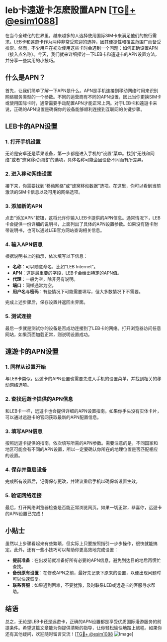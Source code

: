 # leb卡遠遊卡怎麽設置APN [[TG💪+ @esim1088](https://t.me/s/esim1088)]

在当今全球化的世界里，越来越多的人选择使用国际SIM卡来满足他们的旅行需求。LEB卡和遠遊卡作为两种非常受欢迎的选择，因其便捷性和覆盖范围广而备受推崇。然而，不少用户在初次使用这些卡时会遇到一个问题：如何正确设置APN（接入点名称）。今天，我们就来详细探讨一下LEB卡和遠遊卡的APN设置方法，并分享一些实用的小技巧。

## 什么是APN？

首先，让我们简单了解一下APN是什么。APN是手机连接到移动网络时用来识别网络服务类型的一个参数。不同的运营商有不同的APN设置，因此当你更换SIM卡或使用国际卡时，通常需要手动配置APN才能正常上网。对于LEB卡和遠遊卡来说，正确的APN设置是确保你的设备能够顺利连接到互联网的关键步骤。

## LEB卡的APN设置

### 1. 打开手机设置

无论是安卓还是苹果设备，第一步都是进入手机的“设置”菜单。找到“无线和网络”或者“蜂窝移动网络”的选项，具体名称可能会因设备不同而有所差异。

### 2. 进入移动网络设置

接下来，你需要找到“移动网络”或“蜂窝移动数据”选项。在这里，你可以看到当前激活的SIM卡信息以及可用的网络选项。

### 3. 添加新的APN

点击“添加APN”按钮，这将允许你输入LEB卡提供的APN信息。通常情况下，LEB卡会提供一份详细的说明书，上面列出了具体的APN设置参数。如果没有随卡附带说明书，也可以通过LEB官方网站查询相关信息。

### 4. 输入APN信息

根据说明书上的指示，依次填写以下信息：
- **名称**：可以随意命名，比如“LEB Internet”。
- **APN**：这是最重要的字段，LEB卡会给出特定的APN值。
- **代理**：一般为空，除非另有说明。
- **端口**：同样通常为空。
- **用户名**与**密码**：有些情况下可能需要填写，但大多数情况下不需要。

完成上述步骤后，保存设置并返回主界面。

### 5. 测试连接

最后一步就是测试你的设备是否成功连接到了LEB卡的网络。打开浏览器访问任意网站，如果页面加载正常，则说明设置成功。

## 遠遊卡的APN设置

### 1. 同样从设置开始

与LEB卡类似，远遊卡的APN设置也需要先进入手机的设置菜单，并找到相关的移动网络选项。

### 2. 查找远遊卡提供的APN信息

和LEB卡一样，远遊卡也会提供详细的APN设置指南。如果你手头没有实体卡片，可以通过远遊卡的官网获取最新的APN配置信息。

### 3. 填写APN信息

按照远遊卡提供的指南，依次填写所需的APN参数。需要注意的是，不同国家和地区可能会有不同的APN设置，所以一定要确认你所在的地理位置是否匹配相应的设置。

### 4. 保存并重启设备

完成所有设置后，记得保存更改，并建议重启手机以确保新设置生效。

### 5. 验证网络连接

最后，打开网络浏览器检查是否能正常浏览网页。如果一切正常，恭喜你，远遊卡的APN设置已完成！

## 小贴士

虽然以上步骤看起来有些繁琐，但实际上只要按照指引一步步操作，很快就能搞定。此外，还有一些小技巧可以帮助你更高效地完成设置：

- **提前准备**：在出发前就准备好所有必要的APN信息，避免到达目的地后再慌忙查找。
- **备份原有设置**：在修改APN之前，最好先记录下原来的设置，以便出现问题时可以快速恢复。
- **联系客服**：如果遇到困难，不要犹豫，及时联系LEB或远遊卡的客服寻求帮助。

## 结语

总之，无论是LEB卡还是远遊卡，正确的APN设置都是享受优质国际漫游服务的前提条件。希望这篇文章能为你提供清晰的指导，让你轻松愉快地踏上旅程。如果你还有其他疑问，欢迎随时留言交流！[[TG💪+ @esim1088](https://t.me/s/esim1088) ![Image](https://i.postimg.cc/4NQfJmqS/Snipaste-2025-05-13-00-14-12.png)]